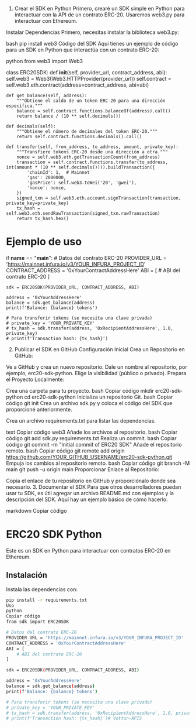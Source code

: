 1. Crear el SDK en Python
Primero, crearé un SDK simple en Python para interactuar con la API de un contrato ERC-20. Usaremos web3.py para interactuar con Ethereum.

Instalar Dependencias
Primero, necesitas instalar la biblioteca web3.py:

bash
pip install web3
Código del SDK
Aquí tienes un ejemplo de código para un SDK en Python que interactúa con un contrato ERC-20:

python
from web3 import Web3

class ERC20SDK:
    def __init__(self, provider_url, contract_address, abi):
        self.web3 = Web3(Web3.HTTPProvider(provider_url))
        self.contract = self.web3.eth.contract(address=contract_address, abi=abi)

    def get_balance(self, address):
        """Obtiene el saldo de un token ERC-20 para una dirección específica."""
        balance = self.contract.functions.balanceOf(address).call()
        return balance / (10 ** self.decimals())

    def decimals(self):
        """Obtiene el número de decimales del token ERC-20."""
        return self.contract.functions.decimals().call()

    def transfer(self, from_address, to_address, amount, private_key):
        """Transfiere tokens ERC-20 desde una dirección a otra."""
        nonce = self.web3.eth.getTransactionCount(from_address)
        transaction = self.contract.functions.transfer(to_address, int(amount * (10 ** self.decimals()))).buildTransaction({
            'chainId': 1,  # Mainnet
            'gas': 2000000,
            'gasPrice': self.web3.toWei('20', 'gwei'),
            'nonce': nonce,
        })
        signed_txn = self.web3.eth.account.signTransaction(transaction, private_key=private_key)
        tx_hash = self.web3.eth.sendRawTransaction(signed_txn.rawTransaction)
        return tx_hash.hex()

# Ejemplo de uso
if __name__ == "__main__":
    # Datos del contrato ERC-20
    PROVIDER_URL = 'https://mainnet.infura.io/v3/YOUR_INFURA_PROJECT_ID'
    CONTRACT_ADDRESS = '0xYourContractAddressHere'
    ABI = [
        # ABI del contrato ERC-20
    ]

    sdk = ERC20SDK(PROVIDER_URL, CONTRACT_ADDRESS, ABI)

    address = '0xYourAddressHere'
    balance = sdk.get_balance(address)
    print(f'Balance: {balance} tokens')

    # Para transferir tokens (se necesita una clave privada)
    # private_key = 'YOUR_PRIVATE_KEY'
    # tx_hash = sdk.transfer(address, '0xRecipientAddressHere', 1.0, private_key)
    # print(f'Transaction hash: {tx_hash}')
2. Publicar el SDK en GitHub
Configuración Inicial
Crea un Repositorio en GitHub:

Ve a GitHub y crea un nuevo repositorio.
Dale un nombre al repositorio, por ejemplo, erc20-sdk-python.
Elige la visibilidad (público o privado).
Prepara el Proyecto Localmente:

Crea una carpeta para tu proyecto.
bash
Copiar código
mkdir erc20-sdk-python
cd erc20-sdk-python
Inicializa un repositorio Git.
bash
Copiar código
git init
Crea un archivo sdk.py y coloca el código del SDK que proporcioné anteriormente.

Crea un archivo requirements.txt para listar las dependencias.

text
Copiar código
web3
Añade los archivos al repositorio.
bash
Copiar código
git add sdk.py requirements.txt
Realiza un commit.
bash
Copiar código
git commit -m "Initial commit of ERC20 SDK"
Añade el repositorio remoto.
bash
Copiar código
git remote add origin https://github.com/YOUR_GITHUB_USERNAME/erc20-sdk-python.git
Empuja los cambios al repositorio remoto.
bash
Copiar código
git branch -M main
git push -u origin main
Proporcionar Enlace al Repositorio:

Copia el enlace de tu repositorio en GitHub y proporciónalo donde sea necesario.
3. Documentar el SDK
Para que otros desarrolladores puedan usar tu SDK, es útil agregar un archivo README.md con ejemplos y la descripción del SDK. Aquí hay un ejemplo básico de cómo hacerlo:

markdown
Copiar código
# ERC20 SDK Python

Este es un SDK en Python para interactuar con contratos ERC-20 en Ethereum.

## Instalación

Instala las dependencias con:

```bash
pip install -r requirements.txt
Uso
python
Copiar código
from sdk import ERC20SDK

# Datos del contrato ERC-20
PROVIDER_URL = 'https://mainnet.infura.io/v3/YOUR_INFURA_PROJECT_ID'
CONTRACT_ADDRESS = '0xYourContractAddressHere'
ABI = [
    # ABI del contrato ERC-20
]

sdk = ERC20SDK(PROVIDER_URL, CONTRACT_ADDRESS, ABI)

address = '0xYourAddressHere'
balance = sdk.get_balance(address)
print(f'Balance: {balance} tokens')

# Para transferir tokens (se necesita una clave privada)
# private_key = 'YOUR_PRIVATE_KEY'
# tx_hash = sdk.transfer(address, '0xRecipientAddressHere', 1.0, private_key)
# print(f'Transaction hash: {tx_hash}')# Vottun-APIS
